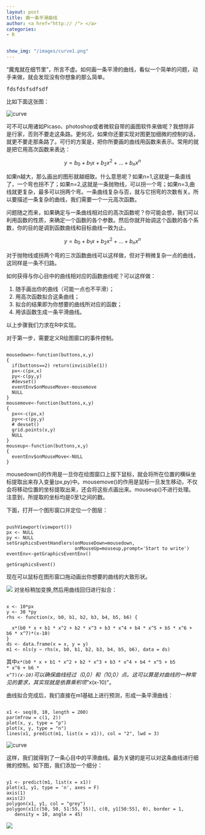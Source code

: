 ```yaml
---
layout: post
title: 画一条平滑曲线
author: <a href="http:// /"> </a>
categories:
- R


show_img: "/images/curve1.png"
---
```


“魔鬼就在细节里”，所言不虚。如何画一条平滑的曲线，看似一个简单的问题，动手来做，就会发现没有你想象的那么简单。
<pre>fdsfdsfsdfsdf</pre>
比如下面这张图：

![curve](http://gaolei786.github.io/images/curve1.png)

可不可以用诸如Picaso、photoshop或者微软自带的画图软件来做呢？我想除非是行家，否则不要走这条路。更何况，如果你还要实现对图更加细微的控制的话，就更不要走那条路了。可行的方案是，把你所要画的曲线用函数来表示。常用的就是把它用高次函数来表达：

$$ y = b_{0} + b_{1}x + b_{2}x^2 + \ldots + b_{n}x^n $$

如果n越大，那么画出的图形就越细致。什么意思呢？如果n=1,这就是一条直线了，一个弯也拐不了；如果n=2,这就是一条抛物线，可以拐一个弯；如果n=3,曲线就更复杂，最多可以拐两个弯。一条曲线复杂与否，就与它拐弯的次数有关。所以要描述一条复杂的曲线，我们需要一个一元高次函数。

问题随之而来，如果确定与一条曲线相对应的高次函数呢？你可能会想，我们可以利用函数的性质，来确定一个函数的各个参数。然后你就开始调这个函数的各个系数，你的目的是调到函数曲线和目标曲线一致为止。

$$ y = b_{0} + b_{1}x + b_{2}x^2 + \ldots + b_{n}x^n $$

对于抛物线或拐两个弯的三次函数曲线可以这样做，但对于稍微复杂一点的曲线，这同样是一条不归路。

如何获得与你心目中的曲线相对应的函数曲线呢？可以这样做：

1. 随手画出你的曲线（可能一点也不平滑）；
2. 用高次函数拟合这条曲线；
3. 拟合的结果即为你想要的曲线所对应的函数；
4. 用该函数生成一条平滑曲线。

以上步骤我们力求在R中实现。

对于第一步，需要定义R绘图窗口的事件控制。

<pre><code>
mousedown<-function(buttons,x,y)   
{
  if(buttons==2) return(invisible(1))
  px<-c(px,x)
  py<-c(py,y)
  #devset()
  eventEnv$onMouseMove<-mousemove
  NULL
}
mousemove<-function(buttons,x,y)
{
  px<<-c(px,x)
  py<<-c(py,y)
  # devset()
  grid.points(x,y)
  NULL
}
mouseup<-function(buttons,x,y)
{
  eventEnv$onMouseMove<-NULL   
}
</code></pre>

mousedown()的作用是一旦你在绘图窗口上按下鼠标，就会将所在位置的横纵坐标提取出来存入变量(px,py)中。mousemove()的作用是鼠标一旦发生移动，不仅会将移动位置的坐标提取出来，还会将这些点画出来。mouseup()不进行处理。注意到，所提取的坐标均是0至1之间的数。

下面，打开一个图形窗口并定位一个图层：

<pre><code>
pushViewport(viewport())
px <- NULL
py <- NULL
setGraphicsEventHandlers(onMouseDown=mousedown,
                         onMouseUp=mouseup,prompt='Start to write')
eventEnv<-getGraphicsEventEnv()

getGraphicsEvent()
</code></pre>

现在可以鼠标在图形窗口拖动画出你想要的曲线的大致形状。

![](http://gaolei786.github.io/images/curve2.png)
对坐标稍加变换,然后用曲线回归进行拟合：

<pre><code>
x <- 10*px
y <- 30 *py
rhs <- function(x, b0, b1, b2, b3, b4, b5, b6) {
  
  x*(b0 * x + b1 * x^2 + b2 * x^3 + b3 * x^4 + b4 * x^5 + b5 * x^6 + b6 * x^7)*(x-10)
}
ds <- data.frame(x = x, y = y)
m1 <- nls(y ~ rhs(x, b0, b1, b2, b3, b4, b5, b6), data = ds)
</code></pre>

其中<code>x*(b0 * x + b1 * x^2 + b2 * x^3 + b3 * x^4 + b4 * x^5 + b5 * x^6 + b6 * x^7)*(x-10)</code>可以确保曲线经过（0,0）和（10,0）点。这可以算是对曲线的一种常见的要求，其实现就是依靠乘积项"x*(x-10)"。

曲线拟合完成后，我们直接在m1基础上进行预测，形成一条平滑曲线：
<pre><code>
x1 <- seq(0, 10, length = 200)
par(mfrow = c(1, 2))
plot(x, y, type = "p")
plot(x, y, type = "n")
lines(x1, predict(m1, list(x = x1)), col = "2", lwd = 3)
</code></pre>

![curve](http://gaolei786.github.io/images/curve4.png)

这样，我们就得到了一条心目中的平滑曲线。最为关键的是可以对这条曲线进行细微的控制。如下图，我们添加一个细分：

<pre><code>
y1 <- predict(m1, list(x = x1))
plot(x1, y1, type = 'n', axes = F)
axis(1)
axis(2)
polygon(x1, y1, col = "grey")
polygon(x1[c(50, 50, 51:55, 55)], c(0, y1[50:55], 0), border = 1,
   density = 10, angle = 45)
</code></pre>

![](http://gaolei786.github.io/images/curve5.png)